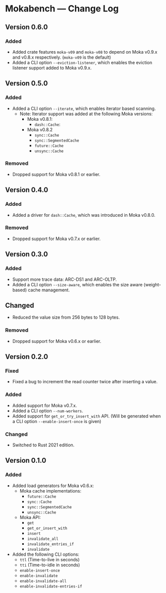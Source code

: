 # Mokabench &mdash; Change Log

## Version 0.6.0

### Added

- Added crate features `moka-v09` and `moka-v08` to depend on Moka v0.9.x and v0.8.x
  respectively. (`moka-v09` is the default)
- Added a CLI option `--eviction-listener`, which enables the eviction listener
  support added to Moka v0.9.x.

## Version 0.5.0

### Added

- Added a CLI option `--iterate`, which enables iterator based scanning.
    - Note: Iterator support was added at the following Moka versions:
        - Moka v0.8.1:
            - `dash::Cache`:
        - Moka v0.8.2
            - `sync::Cache`
            - `sync::SegmentedCache`
            - `future::Cache`
            - `unsync::Cache`

### Removed

- Dropped support for Moka v0.8.1 or earlier.

## Version 0.4.0

### Added

- Added a driver for `dash::Cache`, which was introduced in Moka v0.8.0.

### Removed

- Dropped support for Moka v0.7.x or earlier.

## Version 0.3.0

### Added

- Support more trace data: ARC-DS1 and ARC-OLTP.
- Added a CLI option `--size-aware`, which enables the size aware (weight-based)
  cache management.

## Changed

- Reduced the value size from 256 bytes to 128 bytes.

### Removed

- Dropped support for Moka v0.6.x or earlier.

## Version 0.2.0

### Fixed

- Fixed a bug to increment the read counter twice after inserting a value.

### Added

- Added support for Moka v0.7.x.
- Added a CLI option `--num-workers`.
- Added support for `get_or_try_insert_with` API. (Will be generated
  when a CLI option `--enable-insert-once` is given)

### Changed

- Switched to Rust 2021 edition.

## Version 0.1.0

### Added

- Added load generators for Moka v0.6.x:
    - Moka cache implementations:
        - `future::Cache`
        - `sync::Cache`
        - `sync::SegmentedCache`
        - `unsync::Cache`
    - Moka API:
        - `get`
        - `get_or_insert_with`
        - `insert`
        - `invalidate_all`
        - `invalidate_entries_if`
        - `invalidate`
- Added the following CLI options:
    - `ttl` (Time-to-live in seconds)
    - `tti` (Time-to-idle in seconds)
    - `enable-insert-once`
    - `enable-invalidate`
    - `enable-invalidate-all`
    - `enable-invalidate-entries-if`
